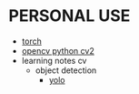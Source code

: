 # PERSONAL USE

- [torch](./torch)
- [opencv python cv2](./opencv)
- learning notes cv
  - object detection
    - [yolo](./learning-notes-cv/yolo/index.md)
  
